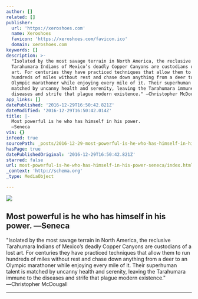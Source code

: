 ```yaml
---
author: []
related: []
publisher:
  url: 'https://xeroshoes.com'
  name: Xeroshoes
  favicon: 'https://xeroshoes.com/favicon.ico'
  domain: xeroshoes.com
keywords: []
description: >-
  "Isolated by the most savage terrain in North America, the reclusive
  Tarahumara Indians of Mexico’s deadly Copper Canyons are custodians of a lost
  art. For centuries they have practiced techniques that allow them to run
  hundreds of miles without rest and chase down anything from a deer to an
  Olympic marathoner while enjoying every mile of it. Their superhuman talent is
  matched by uncanny health and serenity, leaving the Tarahumara immune to the
  diseases and strife that plague modern existence." ―Christopher McDougall
app_links: []
datePublished: '2016-12-29T16:50:42.821Z'
dateModified: '2016-12-29T16:50:42.014Z'
title: |-
  Most powerful is he who has himself in his power. 
  ―Seneca
via: {}
inFeed: true
sourcePath: _posts/2016-12-29-most-powerful-is-he-who-has-himself-in-his-power-seneca.md
hasPage: true
datePublishedOriginal: '2016-12-29T16:50:42.821Z'
starred: false
url: most-powerful-is-he-who-has-himself-in-his-power-seneca/index.html
_context: 'http://schema.org'
_type: MediaObject

---
```

<article style=""><img src="https://xeroshoes.com/wp-content/themes/commercegurus/images/home-features/support-tarahumara.jpg" /><h1>Most powerful is he who has himself in his power. 
―Seneca</h1><p>"Isolated by the most savage terrain in North America, the reclusive Tarahumara Indians of Mexico’s deadly Copper Canyons are custodians of a lost art. For centuries they have practiced techniques that allow them to run hundreds of miles without rest and chase down anything from a deer to an Olympic marathoner while enjoying every mile of it. Their superhuman talent is matched by uncanny health and serenity, leaving the Tarahumara immune to the diseases and strife that plague modern existence." ―Christopher McDougall</p></article>

---